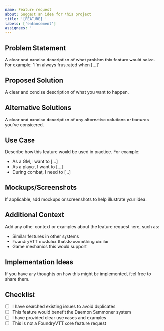```yaml
---
name: Feature request
about: Suggest an idea for this project
title: '[FEATURE] '
labels: ['enhancement']
assignees: ''
---
```


## Problem Statement

A clear and concise description of what problem this feature would solve. For example: "I'm always frustrated when [...]"

## Proposed Solution

A clear and concise description of what you want to happen.

## Alternative Solutions

A clear and concise description of any alternative solutions or features you've considered.

## Use Case

Describe how this feature would be used in practice. For example:

- As a GM, I want to [...]
- As a player, I want to [...]
- During combat, I need to [...]

## Mockups/Screenshots

If applicable, add mockups or screenshots to help illustrate your idea.

## Additional Context

Add any other context or examples about the feature request here, such as:

- Similar features in other systems
- FoundryVTT modules that do something similar
- Game mechanics this would support

## Implementation Ideas

If you have any thoughts on how this might be implemented, feel free to share them.

## Checklist

- [ ] I have searched existing issues to avoid duplicates
- [ ] This feature would benefit the Daemon Summoner system
- [ ] I have provided clear use cases and examples
- [ ] This is not a FoundryVTT core feature request
